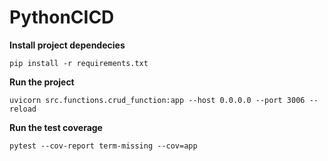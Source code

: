 # PythonCICD

**Install project dependecies**

`pip install -r requirements.txt`

**Run the project**

`uvicorn src.functions.crud_function:app --host 0.0.0.0 --port 3006 --reload`

**Run the test coverage**

`pytest --cov-report term-missing --cov=app `

